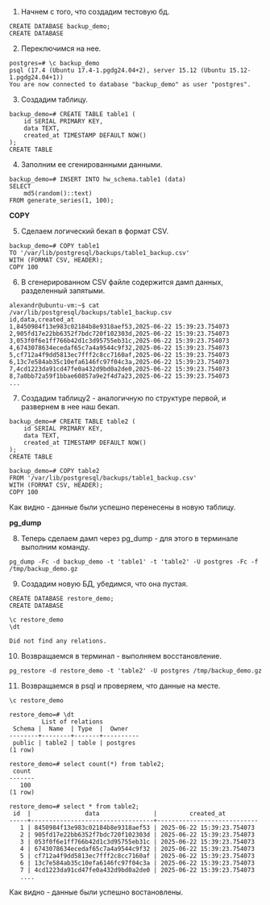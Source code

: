 1. Начнем с того, что создадим тестовую бд.
```
CREATE DATABASE backup_demo;
CREATE DATABASE
```
2. Переключимся на нее.
```
postgres=# \c backup_demo
psql (17.4 (Ubuntu 17.4-1.pgdg24.04+2), server 15.12 (Ubuntu 15.12-1.pgdg24.04+1))
You are now connected to database "backup_demo" as user "postgres".
```
3. Создадим таблицу.
```
backup_demo=# CREATE TABLE table1 (
    id SERIAL PRIMARY KEY,
    data TEXT,
    created_at TIMESTAMP DEFAULT NOW()
);
CREATE TABLE
```
4. Заполним ее сгенированными данными.
```
backup_demo=# INSERT INTO hw_schema.table1 (data)
SELECT
    md5(random()::text)
FROM generate_series(1, 100);
```
**COPY**

5. Сделаем логический бекап в формат CSV.
```
backup_demo=# COPY table1
TO '/var/lib/postgresql/backups/table1_backup.csv'
WITH (FORMAT CSV, HEADER);
COPY 100
```
6. В сгенерированном CSV файле содержится дамп данных, разделенный запятыми.
```
alexandr@ubuntu-vm:~$ cat /var/lib/postgresql/backups/table1_backup.csv
id,data,created_at
1,8450984f13e983c02184b8e9318aef53,2025-06-22 15:39:23.754073
2,905fd17e22bb6352f7bdc720f102303d,2025-06-22 15:39:23.754073
3,053f0f6e1ff766b42d1c3d95755eb31c,2025-06-22 15:39:23.754073
4,6743078634ecedaf65c7a4a9544c9f32,2025-06-22 15:39:23.754073
5,cf712a4f9dd5813ec7fff2c8cc7160af,2025-06-22 15:39:23.754073
6,13c7e584ab35c10efa6146fc97f04c3a,2025-06-22 15:39:23.754073
7,4cd1223da91cd47fe0a432d9bd0a2de0,2025-06-22 15:39:23.754073
8,7a0bb72a59f1bbae60857a9e2f4d7a23,2025-06-22 15:39:23.754073
...
```
7. Создадим таблицу2 - аналогичную по структуре первой, и развернем в нее наш бекап.
```
backup_demo=# CREATE TABLE table2 (
    id SERIAL PRIMARY KEY,
    data TEXT,
    created_at TIMESTAMP DEFAULT NOW()
);
CREATE TABLE

backup_demo=# COPY table2
FROM '/var/lib/postgresql/backups/table1_backup.csv'
WITH (FORMAT CSV, HEADER);
COPY 100
```
Как видно - данные были успешно перенесены в новую таблицу.

**pg_dump**

8. Теперь сделаем дамп через pg_dump - для этого в терминале выполним команду.
```
pg_dump -Fc -d backup_demo -t 'table1' -t 'table2' -U postgres -Fc -f /tmp/backup_demo.gz
```
9. Создадим новую БД, убедимся, что она пустая.
```
CREATE DATABASE restore_demo;
CREATE DATABASE

\c restore_demo
\dt

Did not find any relations.
```
10. Возвращаемся в терминал - выполняем восcтановление.
```
pg_restore -d restore_demo -t 'table2' -U postgres /tmp/backup_demo.gz
```
11. Возвращаемся в psql и проверяем, что данные на месте.
```
\c restore_demo

restore_demo=# \dt
         List of relations
 Schema |  Name  | Type  |  Owner
--------+--------+-------+----------
 public | table2 | table | postgres
(1 row)

restore_demo=# select count(*) from table2;
 count
-------
   100
(1 row)

restore_demo=# select * from table2;
 id  |               data               |         created_at
-----+----------------------------------+----------------------------
   1 | 8450984f13e983c02184b8e9318aef53 | 2025-06-22 15:39:23.754073
   2 | 905fd17e22bb6352f7bdc720f102303d | 2025-06-22 15:39:23.754073
   3 | 053f0f6e1ff766b42d1c3d95755eb31c | 2025-06-22 15:39:23.754073
   4 | 6743078634ecedaf65c7a4a9544c9f32 | 2025-06-22 15:39:23.754073
   5 | cf712a4f9dd5813ec7fff2c8cc7160af | 2025-06-22 15:39:23.754073
   6 | 13c7e584ab35c10efa6146fc97f04c3a | 2025-06-22 15:39:23.754073
   7 | 4cd1223da91cd47fe0a432d9bd0a2de0 | 2025-06-22 15:39:23.754073
   ....   
```
Как видно - данные были успешно востановлены.
